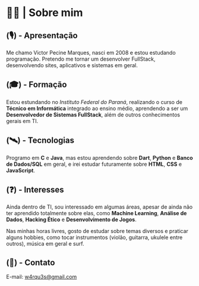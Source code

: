 # 👨‍💻 | Sobre mim

## (🎙) - Apresentação

Me chamo Victor Pecine Marques, nasci em 2008 e estou estudando programação. Pretendo me tornar um desenvolver FullStack, desenvolvendo sites, aplicativos e sistemas em geral. 

## (🎓) - Formação

Estou estundando no *Instituto Federal do Paraná*, realizando o curso de **Técnico em Informática** integrado ao ensino médio, aprendendo a ser um **Desenvolvedor de Sistemas FullStack**, além de outros conhecimentos gerais em TI.

## (🛰) - Tecnologias

Programo em **C** e **Java**, mas estou aprendendo sobre **Dart**, **Python** e **Banco de Dados/SQL** em geral, e irei estudar futuramente sobre **HTML**, **CSS** e **JavaScript**.

## (❓) - Interesses

Ainda dentro de TI, sou interessado em algumas áreas, apesar de ainda não ter aprendido totalmente sobre elas, como **Machine Learning**, **Análise de Dados**, **Hacking Ético** e **Desenvolvimento de Jogos**.

Nas minhas horas livres, gosto de estudar sobre temas diversos e praticar alguns hobbies, como tocar instrumentos (violão, guitarra, ukulele entre outros), música em geral e surf.  

## (📮) - Contato

E-mail: w4rqu3s@gmail.com
